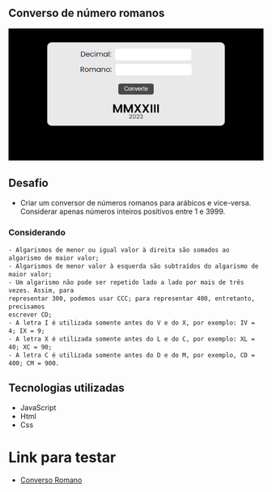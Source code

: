 ## Converso de número romanos

<img src="./assets/print-project.png">

## Desafio

- Criar um conversor de números romanos para arábicos e vice-versa. Considerar apenas números inteiros positivos entre 1 e 3999.

### Considerando

    - Algarismos de menor ou igual valor à direita são somados ao algarismo de maior valor;
    - Algarismos de menor valor à esquerda são subtraídos do algarismo de maior valor;
    - Um algarismo não pode ser repetido lado a lado por mais de três vezes. Assim, para
    representar 300, podemos usar CCC; para representar 400, entretanto, precisamos
    escrever CD;
    - A letra I é utilizada somente antes do V e do X, por exemplo: IV = 4; IX = 9;
    - A letra X é utilizada somente antes do L e do C, por exemplo: XL = 40; XC = 90;
    - A letra C é utilizada somente antes do D e do M, por exemplo, CD = 400; CM = 900.

## Tecnologias utilizadas

- JavaScript
- Html
- Css

# Link para testar

- <a href="https://desafio-01-converso-romano.netlify.app/" target="_blank">Converso Romano</a>